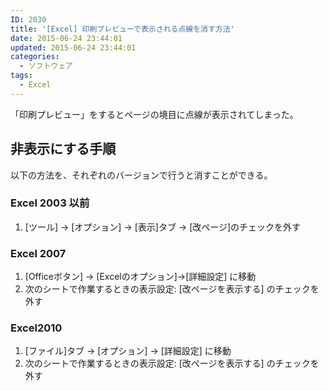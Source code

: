 ```yaml
---
ID: 2030
title: '[Excel] 印刷プレビューで表示される点線を消す方法'
date: 2015-06-24 23:44:01
updated: 2015-06-24 23:44:01
categories:
  - ソフトウェア
tags:
  - Excel
---
```


「印刷プレビュー」をするとページの境目に点線が表示されてしまった。

<!--more-->

## 非表示にする手順

以下の方法を、それぞれのバージョンで行うと消すことができる。

### Excel 2003 以前

<ol>
  <li>[ツール] → [オプション] → [表示]タブ → [改ページ]のチェックを外す</li>
</ol>

### Excel 2007

<ol>
  <li>[Officeボタン] → [Excelのオプション]→[詳細設定] に移動</li>
  <li>次のシートで作業するときの表示設定: [改ページを表示する] のチェックを外す</li>
</ol>

### Excel2010

<ol>
  <li>[ファイル]タブ → [オプション] → [詳細設定] に移動</li>
  <li>次のシートで作業するときの表示設定:  [改ページを表示する] のチェックを外す</li>
</ol>
